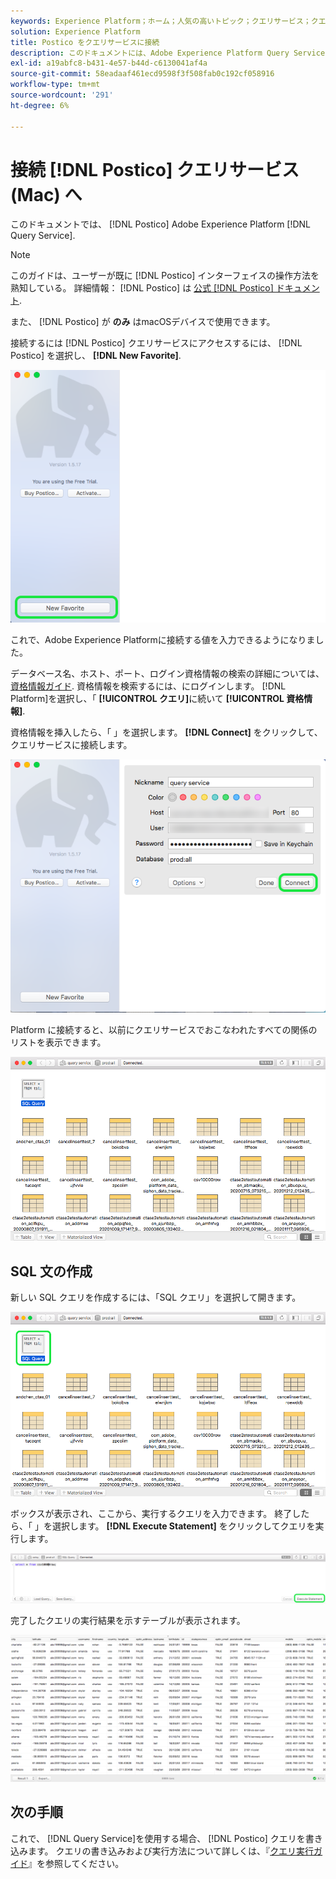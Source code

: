 ```yaml
---
keywords: Experience Platform；ホーム；人気の高いトピック；クエリサービス；クエリサービス；postico;Postico；クエリサービスへの接続；
solution: Experience Platform
title: Postico をクエリサービスに接続
description: このドキュメントには、Adobe Experience Platform Query Service 用のバックアップクライアント Postico をインストールするためのリンクが含まれています。
exl-id: a19abfc8-b431-4e57-b44d-c6130041af4a
source-git-commit: 58eadaaf461ecd9598f3f508fab0c192cf058916
workflow-type: tm+mt
source-wordcount: '291'
ht-degree: 6%

---
```


# 接続 [!DNL Postico] クエリサービス (Mac) へ

このドキュメントでは、 [!DNL Postico] Adobe Experience Platform [!DNL Query Service].

>[!NOTE]
>
> このガイドは、ユーザーが既に [!DNL Postico] インターフェイスの操作方法を熟知している。 詳細情報： [!DNL Postico] は [公式 [!DNL Postico] ドキュメント](https://eggerapps.at/postico/docs).
> 
> また、 [!DNL Postico] が **のみ** はmacOSデバイスで使用できます。

接続するには [!DNL Postico] クエリサービスにアクセスするには、 [!DNL Postico] を選択し、 **[!DNL New Favorite]**.

![この [!DNL Postico] 新しいお気に入りがハイライトされた UI](../images/clients/postico/open-postico.png)

これで、Adobe Experience Platformに接続する値を入力できるようになりました。

データベース名、ホスト、ポート、ログイン資格情報の検索の詳細については、 [資格情報ガイド](../ui/credentials.md). 資格情報を検索するには、にログインします。 [!DNL Platform]を選択し、「 **[!UICONTROL クエリ]**&#x200B;に続いて **[!UICONTROL 資格情報]**.

資格情報を挿入したら、「 」を選択します。 **[!DNL Connect]** をクリックして、クエリサービスに接続します。

![[ 新しいお気に入り ] ダイアログ（接続がハイライト表示されています）。](../images/clients/postico/authentication-details.png)

Platform に接続すると、以前にクエリサービスでおこなわれたすべての関係のリストを表示できます。

![内の接続のリスト [!DNL Postico] UI](../images/clients/postico/show-queries.png)

## SQL 文の作成

新しい SQL クエリを作成するには、「SQL クエリ」を選択して開きます。

![この [!DNL Postico] 「SQL クエリ」ショートカットがハイライトされた UI](../images/clients/postico/create-query.png)

ボックスが表示され、ここから、実行するクエリを入力できます。 終了したら、「 」を選択します。 **[!DNL Execute Statement]** をクリックしてクエリを実行します。

![「Execute Statement」がハイライトされた SQL エディタ。](../images/clients/postico/run-statement.png)

完了したクエリの実行結果を示すテーブルが表示されます。

![サンプルクエリの結果のテーブル。](../images/clients/postico/query-results.png)

## 次の手順

これで、 [!DNL Query Service]を使用する場合、 [!DNL Postico] クエリを書き込みます。 クエリの書き込みおよび実行方法について詳しくは、『[クエリ実行ガイド](../best-practices/writing-queries.md)』を参照してください。
